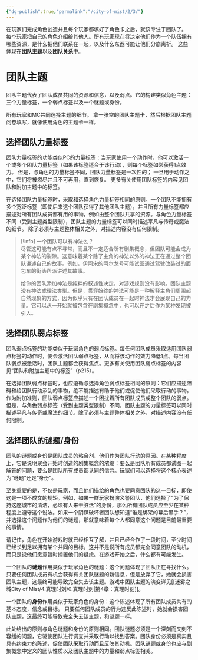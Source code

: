 ```yaml
---
{"dg-publish":true,"permalink":"/city-of-mist/2/3/"}
---
```


在玩家们完成角色创造并且每个玩家都填好了角色卡之后，就该专注于团队了。 每个玩家把自己的角色介绍给其他人。所有玩家现在将决定他们作为一个队伍拥有哪些资源，是什么把他们联系在一起，以及什么东西可能让他们分崩离析。 这些体现在**团队主题**以及**团队关系**中。

# 团队主题
团队主题代表了团队成员共同的资源和信念，以及弱点。它的构建类似角色主题：三个力量标签，一个弱点标签以及一个谜题或身份。  
  
所有玩家和MC共同选择主题的细节。 拿一张空的团队主题卡，然后根据团队主题问卷填写，就像使用角色的主题卡一样。  

## 选择团队力量标签  
  团队力量标签的功能类似PC的力量标签：当玩家使用一个动作时，他可以激活一个或多个团队力量标签（如果该标签适合于该行动），则每个标签如常获得1点效力。 但是，与角色的力量标签不同，团队力量标签是一次性的； 一旦用于动作之中，它们将被燃尽并且不可再用，直到恢复。 更多有关使用团队标签的内容见团队和附加主题中的标签。  
  
  在选择团队力量标签时，采取和选择角色力量标签相同的原则。一个团队不能拥有多个宽泛标签（即使后来这个团队获得了其他团队主题），并且所有力量标签都应描述对所有团队成员都有用的事物，例如由整个团队共享的资源。与角色力量标签不同（受到主题类型限制），团队主题的力量标签可以同时描述平凡与传奇或魔法的细节。 除了必须与主题整体相关之外，对描述内容没有任何限制。  
  
>[!info] 一个团队可以有神法么？  
>尽管这可能有点不寻常，而且不一定适合所有剧集概念，但团队可能会成为某个神法的裂隙。这意味着某个除了主角的神法以外的神法正在通过整个团队讲述自己的故事。例如，伊阿宋的阿尔戈号可能试图通过驾驶改装过的面包车的街头帮派讲述其故事。  
>
>给你的团队添加神法是纯粹的叙述性决定，对游戏规则没有影响。团队主题没有神法或理法类型。但是，贯穿始终的神法可能是一种解释主角们周围超自然现象的方式，因为似乎只有在团队成员在一起时神法才会展现自己的力量。它可以从一开始就被包含在剧集概念中，也可以在之后作为某种发现被引入。  

## 选择团队弱点标签  
  团队弱点标签的功能类似于玩家角色的弱点标签。每任何团队成员采取适用团队弱点标签的动作时，便会激活团队弱点标签，从而将该动作的效力降低1点。每当团队弱点被激活时，团队主题都会获得焦点。更多有关使用团队弱点标签的内容见“团队和附加主题中的标签”（p215）。  
  
在选择团队弱点标签时，也应遵循与选择角色弱点标签相同的原则：它们应描述阻碍和给团队行动添乱的事物，绝不能描述有助于他们或促使他们采取行动的事物。作为附加准则，团队弱点标签应描述一个困扰着所有团队成员或整个团队的弱点。但是，与角色弱点标签（受到主题类型限制）不同，团队主题的力量标签可以同时描述平凡与传奇或魔法的细节。除了必须与主题整体相关之外，对描述内容没有任何限制。  

## 选择团队的谜题/身份  
  团队的谜题或身份是团队成员的粘合剂、他们作为团队行动的原因。在某种程度上，它是说明聚会开始时创造的剧集概念的浓缩：要么是团队所有成员都试图一起解答的问题，要么是团队所有成员都认同的信念。玩家们可以选择将这个核心表述为“谜题”还是“身份”。  
  
至关重要的是，不仅是玩家，而且他们描绘的角色也要同意团队的这一目标，即使这是一项不成文的规矩。例如，如果一群玩家扮演义警团队，他们选择了“为了保持这座城市的清洁，必须有人来干脏活”的身份，那么所有团队成员应至少在某种程度上遵守这个说法。如果一个阴谋破坏者团队想知道“谁是绑架的幕后黑手？”，并选择这个问题作为他们的谜题，那就意味着每个人都同意这个问题是目前最重要的事情。  
  
请记住，角色在开始游戏时就已经相互了解，并且已经合作了一段时间，至少时间已经长到足以拥有某个共同的目标。这并不是说所有成员都完全同意团队的动机，而只是说他们愿意暂时搁置他们的疑虑。在游戏开始之后，什么都有可能发生。  
  
一个团队的**谜题**作用类似于玩家角色的谜题：这个问题体现了团队正在寻找什么。只要任何团队成员有机会获得有关团队谜题的新信息，但是放弃了它，她就会损害团队主题，这最终可能导致完全失去该主题。游戏中团队主题的演变详见[[迷雾之城City of Mist/4.真理时刻/0.真理时刻\|第4章：真理时刻]]。  
  
一个团队的**身份**作用类似于玩家角色的身份：这个陈述体现了所有团队成员共有的基本态度，信念或目标。 只要任何团队成员的行为违反此陈述时，她就会损害团队主题，这最终可能导致完全失去该主题，和谜题一样。  
  
此处给出的原则与角色谜题和身份的原则相同。团队谜题必须是一个深刻而又刻不容缓的问题，它驱使团队进行调查并采取行动以找到答案。团队身份必须是真实且具有约束力的陈述，促使团队采取行动而且反映其动机。团队谜题或身份也应与剧集概念中定义的团队性质以及团队主题中的力量和弱点标签相关。